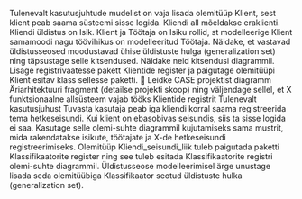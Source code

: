Tulenevalt kasutusjuhtude mudelist on vaja lisada olemitüüp Klient, sest klient peab saama süsteemi sisse logida. Kliendi all mõeldakse eraklienti. Kliendi üldistus on Isik. Klient ja Töötaja on Isiku rollid, st modelleerige Klient samamoodi nagu töövihikus on modelleeritud Töötaja. Näidake, et vastavad üldistusseosed moodustavad ühise üldistuste hulga (generalization set) ning täpsustage selle kitsendused. Näidake neid kitsendusi diagrammil. 
Lisage registrivaatesse pakett Klientide register ja paigutage olemitüüpi Klient esitav klass sellesse paketti.  Leidke CASE projektist diagramm Äriarhitektuuri fragment (detailse projekti skoop) ning väljendage sellel, et X funktsionaalne allsüsteem vajab tööks Klientide registrit
Tulenevalt kasutusjuhust Tuvasta kasutaja peab iga kliendi korral saama registreerida tema hetkeseisundi. Kui klient on ebasobivas seisundis, siis ta sisse logida ei saa. Kasutage selle olemi-suhte diagrammil kujutamiseks sama mustrit, mida rakendatakse isikute, töötajate ja X-de hetkeseisundi registreerimiseks.
Olemitüüp Kliendi_seisundi_liik tuleb paigutada paketti Klassifikaatorite register ning see tuleb esitada Klassifikaatorite registri olemi-suhte diagrammil. Üldistusseose modelleerimisel ärge unustage lisada seda olemitüübiga Klassifikaator seotud üldistuste hulka (generalization set).
